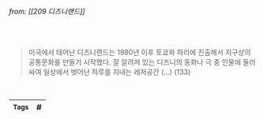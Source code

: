 
###### from: [[209 디즈니랜드]]

<br/>

>미국에서 태어난 디즈니랜드는 1980년 이후 토쿄와 파리에 진출해서 지구상의 공통문화를 만들기 시작했다. 잘 알려져 있는 디즈니의 동화나 극 중 인물에 둘러싸여 일상에서 벗어난 하루를 지내는 레저공간 (…) (133)

<br/>

| <small> Tags </small> | # |
| --- | --- |
